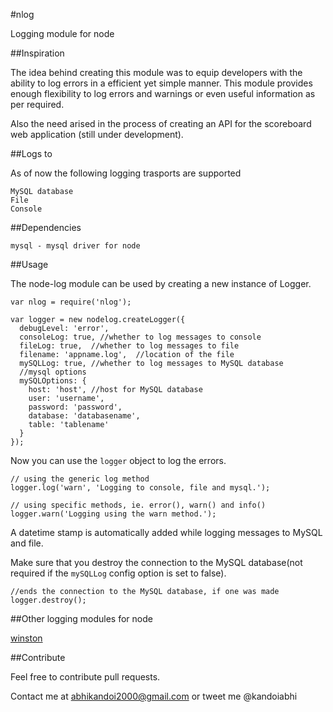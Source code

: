 #nlog

Logging module for node

##Inspiration

The idea behind creating this module was to equip developers with the ability to log errors in a efficient yet simple manner. This module provides enough flexibility to log errors and warnings or even useful information as per required.

Also the need arised in the process of creating an API for the scoreboard web application (still under development).

##Logs to

As of now the following logging trasports are supported

    MySQL database
    File
    Console

##Dependencies

    mysql - mysql driver for node

##Usage

The node-log module can be used by creating a new instance of Logger.

    var nlog = require('nlog');

    var logger = new nodelog.createLogger({
      debugLevel: 'error',
      consoleLog: true, //whether to log messages to console
      fileLog: true,  //whether to log messages to file
      filename: 'appname.log',  //location of the file
      mySQLLog: true, //whether to log messages to MySQL database
      //mysql options
      mySQLOptions: {
        host: 'host', //host for MySQL database
        user: 'username',
        password: 'password',
        database: 'databasename',
        table: 'tablename'
      }
    });

Now you can use the `logger` object to log the errors.

    // using the generic log method
    logger.log('warn', 'Logging to console, file and mysql.');

    // using specific methods, ie. error(), warn() and info()
    logger.warn('Logging using the warn method.');

A datetime stamp is automatically added while logging messages to MySQL and file.

Make sure that you destroy the connection to the MySQL database(not required if the `mySQLLog` config option is set to false).

    //ends the connection to the MySQL database, if one was made
    logger.destroy();

##Other logging modules for node

[winston](https://github.com/flatiron/winston)


##Contribute

Feel free to contribute pull requests.

Contact me at abhikandoi2000@gmail.com
or tweet me @kandoiabhi